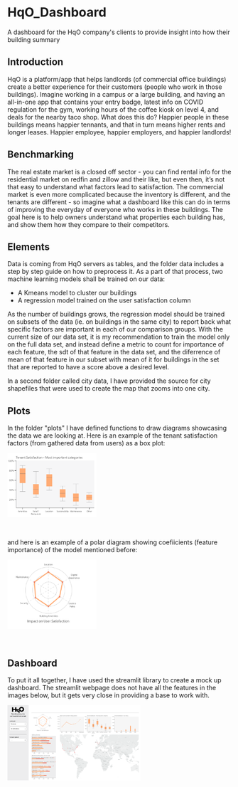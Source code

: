 # HqO_Dashboard

A dashboard for the HqO company's clients to provide insight into how their 
building summary

## Introduction 

HqO is a platform/app that helps landlords (of commercial office buildings) 
create a better experience for their customers (people who work in those 
buildings). 
Imagine working in a campus or a large building, and having an all-in-one app 
that contains your entry badge, latest info on COVID regulation for the gym, 
working hours of the coffee kiosk on level 4, and deals for the nearby taco shop.
What does this do? Happier people in these buildings means happier tennants, and 
that in turn means higher rents and longer leases. 
Happier employee, happier employers, and happier landlords!

## Benchmarking

The real estate market is a closed off sector - you can find rental info for the 
residential market on redfin and zillow and their like, but even then, 
it’s not that easy to understand what factors lead to satisfaction. The 
commercial market is even more complicated because the inventory is different, 
and the tenants are different - so imagine what a dashboard like this can do in 
terms of improving the everyday of everyone who works in these buildings. 
The goal here is to help owners understand what properties each building has, and 
show them how they compare to their competitors. 

## Elements

Data is coming from HqO servers as tables, and the folder data includes a step 
by step guide on how to preprocess it. As a part of that process, two machine 
learning models shall be trained on our data:
- A Kmeans model to cluster our buildings
- A regression model trained on the user satisfaction column

As the number of buildings grows, the regression model should be trained on 
subsets of the data (ie. on buildings in the same city) to report back what 
specific factors are important in each of our comparison groups. With the 
current size of our data set, it is my recommendation to train the model only 
on the full data set, and instead define a metric to count for importance of
each feature, the sdt of that feature in the data set, and the diferrence of 
mean of that feature in our subset with mean of it for buildings in the set that
are reported to have a score above a desired level.

In a second folder called city data, I have provided the source for city shapefiles that were used to create the map that zooms into one city.

## Plots
In the folder "plots" I have defined functions to draw diagrams showcasing the 
data we are looking at. Here is an example of the tenant satisfaction factors
(from gathered data from users) as a box plot:

<img src="./Images/satisfaction_factors.PNG" alt="drawing" style="width:200px;"/>
<p>&nbsp;</p>

and here is an example of a polar diagram showing coefiicients (feature 
importance) of the model mentioned before:

<img src="./Images/Feature_importance.PNG" alt="drawing" style="width:200px;"/>
<p>&nbsp;</p>

## Dashboard

To put it all together, I have used the streamlit library to create a mock up
dashboard. The streamlit webpage does not have all the features in the images 
below, but it gets very close in providing a base to work with.

<img src="./Images/board1_world.PNG" alt="drawing" style="width:300px;"/>
<p>&nbsp;</p>
